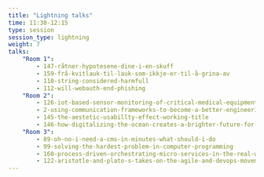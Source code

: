 ```yaml
---
title: "Lightning talks"
time: 11:30-12:15
type: session
session_type: lightning
weight: 7
talks:
    "Room 1":
        - 147-råtner-hypotesene-dine-i-en-skuff
        - 159-frå-kvitlauk-til-lauk-som-ikkje-er-til-å-grina-av
        - 110-string-considered-harmfull
        - 112-will-webauth-end-phishing
    "Room 2":
        - 126-iot-based-sensor-monitoring-of-critical-medical-equipment-and-medicine-in-helse-vest
        - 2-using-communication-frameworks-to-become-a-better-engineering-leader
        - 145-the-aestetic-usabillty-effect-working-title
        - 146-how-digitalizing-the-ocean-creates-a-brighter-future-for-everyone
    "Room 3":
        - 89-oh-no-i-need-a-cms-in-minutes-what-should-i-do
        - 99-solving-the-hardest-problem-in-computer-programming
        - 160-process-driven-orchestrating-micro-services-in-the-real-world
        - 122-aristotle-and-plato-s-takes-on-the-agile-and-devops-movements
---
```

